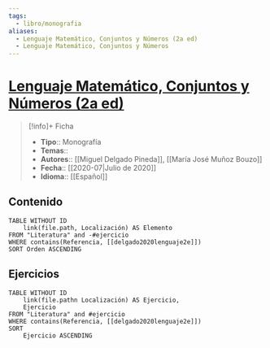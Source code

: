 ```yaml
---
tags:
  - libro/monografia
aliases:
  - Lenguaje Matemático, Conjuntos y Números (2a ed)
  - Lenguaje Matemático, Conjuntos y Números
---
```

# [Lenguaje Matemático, Conjuntos y Números (2a ed)](https://www.sanzytorres.es/libros/lenguaje-matematico-conjuntos-y-numeros/9788415550921/)

>[!info]+ Ficha
>- **Tipo**:: Monografía
>- **Temas**::
>- **Autores**:: [[Miguel Delgado Pineda]], [[María José Muñoz Bouzo]]
>- **Fecha**:: [[2020-07|Julio de 2020]]
>- **Idioma**:: [[Español]]

## Contenido
```dataview
TABLE WITHOUT ID
    link(file.path, Localización) AS Elemento
FROM "Literatura" and -#ejercicio
WHERE contains(Referencia, [[delgado2020lenguaje2e]])
SORT Orden ASCENDING
```

## Ejercicios
```dataview
TABLE WITHOUT ID
    link(file.pathn Localización) AS Ejercicio,
    Ejercicio
FROM "Literatura" and #ejercicio
WHERE contains(Referencia, [[delgado2020lenguaje2e]])
SORT
    Ejercicio ASCENDING
```
